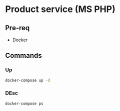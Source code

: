 # Product service (MS PHP)

## Pre-req

- Docker

## Commands

### Up

```bash
docker-compose up -d
```

### DEsc

```bash
docker-compose ps
```